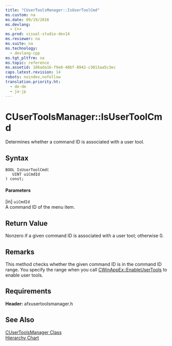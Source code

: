 ```yaml
---
title: "CUserToolsManager::IsUserToolCmd"
ms.custom: na
ms.date: 09/19/2016
ms.devlang: 
  - C++
ms.prod: visual-studio-dev14
ms.reviewer: na
ms.suite: na
ms.technology: 
  - devlang-cpp
ms.tgt_pltfrm: na
ms.topic: reference
ms.assetid: 186ada16-f9e8-40bf-8942-c3013aa5c3ec
caps.latest.revision: 14
robots: noindex,nofollow
translation.priority.ht: 
  - de-de
  - ja-jp
---
```

# CUserToolsManager::IsUserToolCmd
Determines whether a command ID is associated with a user tool.  
  
## Syntax  
  
```  
BOOL IsUserToolCmd(  
   UINT uiCmdId   
) const;  
```  
  
#### Parameters  
 [in] `uiCmdId`  
 A command ID of the menu item.  
  
## Return Value  
 Nonzero if a given command ID is associated with a user tool; otherwise 0.  
  
## Remarks  
 This method checks whether the given command ID is in the command ID range. You specify the range when you call [CWinAppEx::EnableUserTools](../vs140/CWinAppEx--EnableUserTools.md) to enable user tools.  
  
## Requirements  
 **Header:** afxusertoolsmanager.h  
  
## See Also  
 [CUserToolsManager Class](../vs140/CUserToolsManager-Class.md)   
 [Hierarchy Chart](../vs140/Hierarchy-Chart.md)